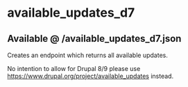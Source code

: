 # available_updates_d7
## Available @ /available_updates_d7.json

Creates an endpoint which returns all available updates.

No intention to allow for Drupal 8/9 please use https://www.drupal.org/project/available_updates instead.

